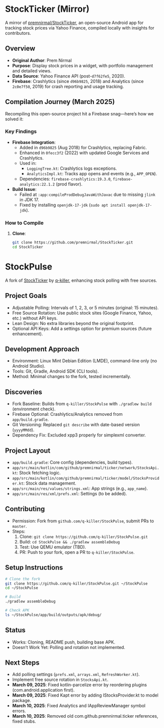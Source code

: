 # StockTicker (Mirror)

A mirror of [premnirmal/StockTicker](https://github.com/premnirmal/StockTicker), an open-source Android app for tracking stock prices via Yahoo Finance, compiled locally with insights for contributors.

## Overview
- **Original Author**: Prem Nirmal
- **Purpose**: Display stock prices in a widget, with portfolio management and detailed views.
- **Data Source**: Yahoo Finance API (post-`d7f62fe5`, 2020).
- **Firebase**: Crashlytics (since `d96b9825`, 2018) and Analytics (since `2c0e7f50`, 2019) for crash reporting and usage tracking.

## Compilation Journey (March 2025)
Recompiling this open-source project hit a Firebase snag—here’s how we solved it:

### Key Findings
- **Firebase Integration**:
  - Added in `d96b9825` (Aug 2018) for Crashlytics, replacing Fabric.
  - Enhanced in `0fecc3f2` (2022) with updated Google Services and Crashlytics.
  - Used in:
    - `LoggingTree.kt`: Crashlytics logs exceptions.
    - `AnalyticsImpl.kt`: Tracks app opens and events (e.g., `APP_OPEN`).
  - Dependencies: `firebase-crashlytics:19.3.0`, `firebase-analytics:22.1.2` (prod flavor).
- **Build Issue**: 
  - Failed at `:app:compileProdDebugJavaWithJavac` due to missing `jlink` in JDK 17.
  - Fixed by installing `openjdk-17-jdk` (`sudo apt install openjdk-17-jdk`).

### How to Compile
1. **Clone**:
   ```bash
   git clone https://github.com/premnirmal/StockTicker.git
   cd StockTicker

# StockPulse
A fork of [StockTicker](https://github.com/premnirmal/StockTicker) by [q-killer](https://github.com/q-killer), enhancing stock polling with free sources.

## Project Goals
- Adjustable Polling: Intervals of 1, 2, 3, or 5 minutes (original: 15 minutes).
- Free Source Rotation: Use public stock sites (Google Finance, Yahoo, etc.) without API keys.
- Lean Design: No extra libraries beyond the original footprint.
- Optional API Keys: Add a settings option for premium sources (future enhancement).

## Development Approach
- Environment: Linux Mint Debian Edition (LMDE), command-line only (no Android Studio).
- Tools: Git, Gradle, Android SDK (CLI tools).
- Method: Minimal changes to the fork, tested incrementally.

## Discoveries
- Fork Baseline: Builds from `q-killer/StockPulse` with `./gradlew build` (environment check).
- Firebase Optional: Crashlytics/Analytics removed from `app/build.gradle`.
- Git Versioning: Replaced `git describe` with date-based version (`yyyyMMdd`).
- Dependency Fix: Excluded xpp3 properly for simplexml converter.

## Project Layout
- `app/build.gradle`: Core config (dependencies, build types).
- `app/src/main/kotlin/com/github/premnirmal/ticker/network/StocksApi.kt`: Stock fetching logic.
- `app/src/main/kotlin/com/github/premnirmal/ticker/model/StocksProvider.kt`: Stock data management.
- `app/src/main/res/values/strings.xml`: App strings (e.g., `app_name`).
- `app/src/main/res/xml/prefs.xml`: Settings (to be added).

## Contributing
- Permission: Fork from `github.com/q-killer/StockPulse`, submit PRs to `master`.
- Steps:
  1. Clone: `git clone https://github.com/q-killer/StockPulse.git`
  2. Build: `cd StockPulse && ./gradlew assembleDebug`
  3. Test: Use QEMU emulator (TBD).
  4. PR: Push to your fork, open a PR to `q-killer/StockPulse`.

## Setup Instructions
```bash
# Clone the fork
git clone https://github.com/q-killer/StockPulse.git ~/StockPulse
cd ~/StockPulse

# Build
./gradlew assembleDebug

# Check APK
ls ~/StockPulse/app/build/outputs/apk/debug/
```

## Status
- Works: Cloning, README push, building base APK.
- Doesn’t Work Yet: Polling and rotation not implemented.

## Next Steps
- Add polling settings (`prefs.xml`, `arrays.xml`, `RefreshWorker.kt`).
- Implement free source rotation in `StocksApi.kt`.
- **March 09, 2025**: Fixed kotlin-parcelize error by reordering plugins (com.android.application first).
- **March 09, 2025**: Fixed Kapt error by adding IStocksProvider.kt to model package.
- **March 10, 2025**: Fixed Analytics and IAppReviewManager symbol errors.
- **March 10, 2025**: Removed old com.github.premnirmal.ticker references, fixed stubs.
